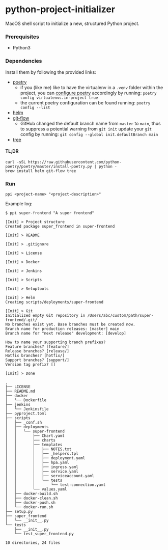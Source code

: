 # python-project-initializer

MacOS shell script to initialize a new, structured Python project.

### Prerequisites
+ Python3

### Dependencies

Install them by following the provided links:
+ [poetry](https://python-poetry.org/docs/master/#installation)
    + if you (like me) like to have the virtualenv in a `.venv` folder within the project, you can [configure poetry](https://python-poetry.org/docs/configuration/#virtualenvsin-project) accordingly by running: `poetry config virtualenvs.in-project true` 
    + the current poetry configuration can be found running: `poetry config --list`
+ [helm](https://formulae.brew.sh/formula/helm)
+ [git-flow](https://formulae.brew.sh/formula/git-flow)
    + GitHub changed the default branch name from `master` to `main`, thus to suppress a potential warning from `git init` update your `git` config by running: `git config --global init.defaultBranch main`
+ [tree](https://formulae.brew.sh/formula/tree)

#### TL;DR

```shell
curl -sSL https://raw.githubusercontent.com/python-poetry/poetry/master/install-poetry.py | python -
brew install helm git-flow tree
```

### Run
```shell
ppi <project-name> "<project-description>"
```

Example log:
```shell
$ ppi super-frontend "A super frontend"

[Init] > Project structure
Created package super_frontend in super-frontend

[Init] > README

[Init] > .gitignore

[Init] > License

[Init] > Docker

[Init] > Jenkins

[Init] > Scripts

[Init] > Setuptools

[Init] > Helm
Creating scripts/deployments/super-frontend

[Init] > Git
Initialized empty Git repository in /Users/abc/custom/path/super-frontend/.git/
No branches exist yet. Base branches must be created now.
Branch name for production releases: [master] main
Branch name for "next release" development: [develop] 

How to name your supporting branch prefixes?
Feature branches? [feature/] 
Release branches? [release/] 
Hotfix branches? [hotfix/] 
Support branches? [support/] 
Version tag prefix? [] 

[Init] > Done

.
├── LICENSE
├── README.md
├── docker
│   └── Dockerfile
├── jenkins
│   └── Jenkinsfile
├── pyproject.toml
├── scripts
│   ├── _conf.sh
│   ├── deployments
│   │   └── super-frontend
│   │       ├── Chart.yaml
│   │       ├── charts
│   │       ├── templates
│   │       │   ├── NOTES.txt
│   │       │   ├── _helpers.tpl
│   │       │   ├── deployment.yaml
│   │       │   ├── hpa.yaml
│   │       │   ├── ingress.yaml
│   │       │   ├── service.yaml
│   │       │   ├── serviceaccount.yaml
│   │       │   └── tests
│   │       │       └── test-connection.yaml
│   │       └── values.yaml
│   ├── docker-build.sh
│   ├── docker-clean.sh
│   ├── docker-push.sh
│   └── docker-run.sh
├── setup.py
├── super_frontend
│   └── __init__.py
└── tests
    ├── __init__.py
    └── test_super_frontend.py

10 directories, 24 files
```